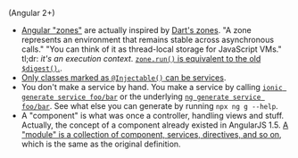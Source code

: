 (Angular 2+)

- [Angular "zones"](https://github.com/angular/zone.js/) are actually inspired by [Dart's zones](https://api.dartlang.org/stable/2.3.0/dart-async/Zone-class.html). "A zone represents an environment that remains stable across asynchronous calls." "You can think of it as thread-local storage for JavaScript VMs." tl;dr: _it's an execution context_. [`zone.run()` is equivalent to the old `$digest()`.](https://medium.com/@MertzAlertz/what-the-hell-is-zone-js-and-why-is-it-in-my-angular-2-6ff28bcf943e).
- [Only classes marked as `@Injectable()` can be services](https://angular.io/guide/styleguide).
- You don't make a service by hand. You make a service by calling [`ionic generate service foo/bar`](https://ionicframework.com/docs/cli/commands/generate) or the underlying [`ng generate service foo/bar`](https://medium.freecodecamp.org/how-to-build-your-first-ionic-4-app-with-api-calls-f6ea747dc17a). See what else you can generate by running `npx ng g --help`.
- A "component" is what was once a controller, handling views and stuff. Actually, the concept of a component already existed in AngularJS 1.5. [A "module" is a collection of component, services, directives, and so on](https://stackoverflow.com/a/52138193/1558430), which is the same as the original definition.
